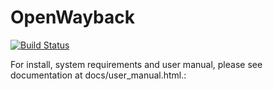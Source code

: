 OpenWayback
===========

[![Build Status](https://travis-ci.org/iipc/openwayback.png?branch=master)](https://travis-ci.org/iipc/openwayback/)

For install, system requirements and user manual, please see documentation
at docs/user_manual.html.:
